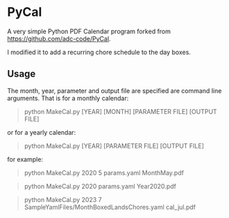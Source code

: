 # PyCal

A very simple Python PDF Calendar program forked from https://github.com/adc-code/PyCal.

I modified it to add a recurring chore schedule to the day boxes.

## Usage

The month, year, parameter and output file are specified are command line arguments.  That is for a monthly calendar: 

> python MakeCal.py [YEAR] [MONTH] [PARAMETER FILE] [OUTPUT FILE]

or for a yearly calendar:

> python MakeCal.py [YEAR] [PARAMETER FILE] [OUTPUT FILE]

for example:

> python MakeCal.py 2020 5 params.yaml MonthMay.pdf

> python MakeCal.py 2020 params.yaml Year2020.pdf

> python MakeCal.py 2023 7 SampleYamlFiles/MonthBoxedLandsChores.yaml cal_jul.pdf 